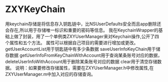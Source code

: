 # ZXYKeyChain
用keychain存储是将信息存入钥匙链中，比NSUserDefaults安全而且app删除还会存在,所以用于存储唯一标识和重要的密码等信息。
我在KeychainWrapper的基础上做了封装，用了一个单例类ZXYUserManager来对Keychain操作,公开了四个属性和五个方法。
属性可以根据自己项目的需要进行增加或更改。
getUserAccountList用于钥匙链中有多少条数据
saveUserInfoKeyChain用于储存数据
getUserInfoFromKeyChainWithAccount用于查询某条账号对应的数据，
deleteUserInfoWithAccount用于删除某条账号对应的数据
clear用于清空存储数据。
说明：如果要修改存储属性，需要在ZXYUserManager.h中修改属性,在ZXYUserManager.m中加入对应的存储查询。
